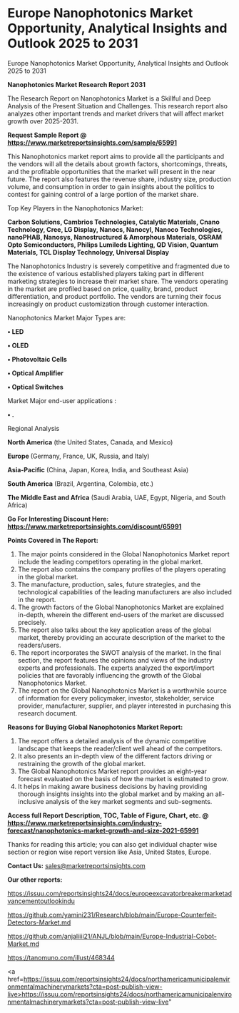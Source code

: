 # Europe Nanophotonics Market Opportunity, Analytical Insights and Outlook 2025 to 2031
Europe Nanophotonics Market Opportunity, Analytical Insights and Outlook 2025 to 2031

<strong>Nanophotonics Market Research Report 2031</strong>

The Research Report on Nanophotonics Market is a Skillful and Deep Analysis of the Present Situation and Challenges. This research report also analyzes other important trends and market drivers that will affect market growth over 2025-2031.

<strong>Request Sample Report @ <a href=https://www.marketreportsinsights.com/sample/65991>https://www.marketreportsinsights.com/sample/65991</a></strong>

This Nanophotonics market report aims to provide all the participants and the vendors will all the details about growth factors, shortcomings, threats, and the profitable opportunities that the market will present in the near future. The report also features the revenue share, industry size, production volume, and consumption in order to gain insights about the politics to contest for gaining control of a large portion of the market share.

Top Key Players in the Nanophotonics Market:

<strong>Carbon Solutions, Cambrios Technologies, Catalytic Materials, Cnano Technology, Cree, LG Display, Nanocs, Nanocyl, Nanoco Technologies, nanoPHAB, Nanosys, Nanostructured & Amorphous Materials, OSRAM Opto Semiconductors, Philips Lumileds Lighting, QD Vision, Quantum Materials, TCL Display Technology, Universal Display</strong>

The Nanophotonics Industry is severely competitive and fragmented due to the existence of various established players taking part in different marketing strategies to increase their market share. The vendors operating in the market are profiled based on price, quality, brand, product differentiation, and product portfolio. The vendors are turning their focus increasingly on product customization through customer interaction.

Nanophotonics Market Major Types are:

<strong>• LED

• OLED

• Photovoltaic Cells

• Optical Amplifier

• Optical Switches</strong>

Market Major end-user applications :

<strong>• .</strong>

Regional Analysis

</u><strong><b>North America</b></strong> (the United States, Canada, and Mexico)

<strong><b>Europe </b></strong>(Germany, France, UK, Russia, and Italy)

<strong><b>Asia-Pacific</b></strong> (China, Japan, Korea, India, and Southeast Asia)

<strong><b>South America</b></strong> (Brazil, Argentina, Colombia, etc.)

<strong><b>The Middle East and Africa</b></strong> (Saudi Arabia, UAE, Egypt, Nigeria, and South Africa)

<strong>Go For Interesting Discount Here: <a href=https://www.marketreportsinsights.com/discount/65991>https://www.marketreportsinsights.com/discount/65991</a></strong>

<strong>Points Covered in The Report:</strong>
<ol>
  <li>The major points considered in the Global Nanophotonics Market report include the leading competitors operating in the global market.</li>
  <li>The report also contains the company profiles of the players operating in the global market.</li>
  <li>The manufacture, production, sales, future strategies, and the technological capabilities of the leading manufacturers are also included in the report.</li>
  <li>The growth factors of the Global Nanophotonics Market are explained in-depth, wherein the different end-users of the market are discussed precisely.</li>
  <li>The report also talks about the key application areas of the global market, thereby providing an accurate description of the market to the readers/users.</li>
  <li>The report incorporates the SWOT analysis of the market. In the final section, the report features the opinions and views of the industry experts and professionals. The experts analyzed the export/import policies that are favorably influencing the growth of the Global Nanophotonics Market.</li>
  <li>The report on the Global Nanophotonics Market is a worthwhile source of information for every policymaker, investor, stakeholder, service provider, manufacturer, supplier, and player interested in purchasing this research document.</li>
</ol>
<strong>Reasons for Buying Global Nanophotonics Market Report:</strong>

<ol>
  <li>The report offers a detailed analysis of the dynamic competitive landscape that keeps the reader/client well ahead of the competitors.</li>
  <li>It also presents an in-depth view of the different factors driving or restraining the growth of the global market.</li>
  <li>The Global Nanophotonics Market report provides an eight-year forecast evaluated on the basis of how the market is estimated to grow.</li>
  <li>It helps in making aware business decisions by having providing thorough insights insights into the global market and by making an all-inclusive analysis of the key market segments and sub-segments.</li>
</ol>
<strong>Access full Report Description, TOC, Table of Figure, Chart, etc. @ <a href=https://www.marketreportsinsights.com/industry-forecast/nanophotonics-market-growth-and-size-2021-65991>https://www.marketreportsinsights.com/industry-forecast/nanophotonics-market-growth-and-size-2021-65991</a></strong>


Thanks for reading this article; you can also get individual chapter wise section or region wise report version like Asia, United States, Europe.

<strong>Contact Us:</strong>
sales@marketreportsinsights.com

<strong>Our other reports:</strong>

<a href=https://issuu.com/reportsinsights24/docs/europeexcavatorbreakermarketadvancementoutlookindu>https://issuu.com/reportsinsights24/docs/europeexcavatorbreakermarketadvancementoutlookindu</a>

<a href=https://github.com/yamini231/Research/blob/main/Europe-Counterfeit-Detectors-Market.md>https://github.com/yamini231/Research/blob/main/Europe-Counterfeit-Detectors-Market.md</a>

<a href=https://github.com/anjaliiii21/ANJL/blob/main/Europe-Industrial-Cobot-Market.md>https://github.com/anjaliiii21/ANJL/blob/main/Europe-Industrial-Cobot-Market.md</a>

<a href=https://tanomuno.com/illust/468344>https://tanomuno.com/illust/468344</a>

<a href=https://issuu.com/reportsinsights24/docs/northamericamunicipalenvironmentalmachinerymarkets?cta=post-publish-view-live>https://issuu.com/reportsinsights24/docs/northamericamunicipalenvironmentalmachinerymarkets?cta=post-publish-view-live</a>"
